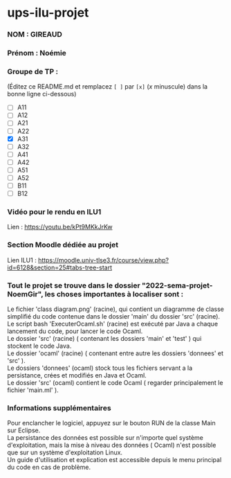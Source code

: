 # ups-ilu-projet

### NOM : GIREAUD
### Prénom : Noémie
### Groupe de TP :
(Éditez ce README.md et remplacez `[ ]` par `[x]` (*x* minuscule) dans la bonne ligne ci-dessous)
- [ ] A11
- [ ] A12
- [ ] A21
- [ ] A22
- [x] A31
- [ ] A32
- [ ] A41
- [ ] A42
- [ ] A51
- [ ] A52
- [ ] B11
- [ ] B12

### Vidéo pour le rendu en ILU1

Lien : https://youtu.be/kPt9MKkJrKw

### Section Moodle dédiée au projet

Lien ILU1 : https://moodle.univ-tlse3.fr/course/view.php?id=6128&section=25#tabs-tree-start

### Tout le projet se trouve dans le dossier "2022-sema-projet-NoemGir", les choses importantes à localiser sont :

Le fichier 'class diagram.png' (racine), qui contient un diagramme de classe simplifié du code contenue dans le dossier 'main' du dossier 'src' (racine). <br />
Le script bash 'ExecuterOcaml.sh' (racine) est exécuté  par Java a chaque lancement du code, pour lancer le code Ocaml. <br />
Le dossier 'src' (racine) ( contenant les dossiers 'main' et 'test' ) qui stockent le code Java. <br />
Le dossier 'ocaml' (racine) ( contenant entre autre les dossiers 'donnees' et 'src' ). <br />
Le dossiers 'donnees' (ocaml) stock tous les fichiers servant a la persistance, crées et modifiés en Java et Ocaml. <br />
Le dossier 'src' (ocaml) contient le code Ocaml ( regarder principalement le fichier 'main.ml' ). <br />

### Informations supplémentaires

Pour enclancher le logiciel, appuyez sur le bouton RUN de la classe Main sur Eclipse. <br />
La persistance des données est possible sur n'importe quel système d'exploitation, mais la mise à niveau des données ( Ocaml) n'est possible que sur un système d'exploitation Linux.  <br />
Un guide d'utilisation et explication est accessible depuis le menu principal du code en cas de problème.  <br />
